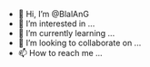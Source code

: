 - 👋 Hi, I’m @BlalAnG
- 👀 I’m interested in ...
- 🌱 I’m currently learning ...
- 💞️ I’m looking to collaborate on ...
- 📫 How to reach me ...

<!---
BlalAnG/BlalAnG is a ✨ special ✨ repository because its `README.md` (this file) appears on your GitHub profile.
You can click the Preview link to take a look at your changes.
--->
